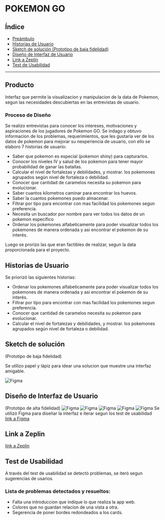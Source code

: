 # POKEMON GO 

## Índice

* [Preámbulo](#producto)
* [Historias de Usuario](#historias-de-usuario)
* [Sketch de solución (Prototipo de baja fidelidad)](sketch-de-solución)
* [Diseño de Interfaz de Usuario](#diseño-de-interfaz-de-usuario)
* [Link a Zeplin](#link-a-zeplin)
* [Test de Usabilidad](#test-de-usabilidad)

***


## Producto

Interfaz que permite la visualizacion y manipulacion de la data de  Pokemon, segun las necesidades descubiertas en las entrevistas de usuario.

### Proceso de Diseño

Se realizo entrevistas para conocer los intereses, motivaciones y aspiraciones de los jugadores de Pokemon GO.  Se indago y obtuvo informacion de los problemas, requerimientos, que les gustaria ver de los datos de pokemon para mejorar su nexperiencia de usuario, con ello se elaboro 7 historias de usuario:

* Saber que pokemon es especial (pokemon shiny) para capturarlos.
* Conocer los niveles IV y salud de los pokemon para tener mayor probabilidad de ganar las batallas.
* Calcular el nivel de fortalezas y debilidades, y mostrar.
  los pokemones agrupados según nivel de fortaleza o debilidad.
* Conocer que cantidad de caramelos necesita su pokemon para evolucionar.
* Saber cuantos kilometros caminar para encontrar los huevos.
* Saber la cuantos pokemones puedo almacenar.
* Filtrar por tipo para encontrar con mas facilidad los pokemones segun preferencia.
* Necesita un buscador por nombre para ver todos los datos de un pokemon especifico
* Ordenar los pokemones alfabeticamente para poder visualizar todos los pokemones 
  de manera ordenada y asi encontrar el pokemon de su interés.

Luego se prorizo las que eran factibles de realizar, segun la data proporcionada para el proyecto.

## Historias de Usuario

Se priorizó las siguientes historias:

* Ordenar los pokemones alfabeticamente para poder visualizar todos los pokemones
  de manera ordenada y asi encontrar el pokemon de su interés.
* Filtrar por tipo para encontrar con mas facilidad los pokemones segun preferencia.
* Conocer que cantidad de caramelos necesita su pokemon para evolucionar.
* Calcular el nivel de fortalezas y debilidades, y mostrar.
  los pokemones agrupados según nivel de fortaleza o debilidad.

## Sketch de solución
(Prototipo de baja fidelidad)

Se utilizo papel y lápiz para idear una solucion que muestre una interfaz amigable.

![Figma](./imagenes/readme-boceto1.jpg)

## Diseño de Interfaz de Usuario
(Prototipo de alta fidelidad)
![Figma](./imagenes/readme-figma1.png)
![Figma](./imagenes/readme-figma2.png)
![Figma](./imagenes/readme-figma3.png)
![Figma](./imagenes/readme-figma4.png)
![Figma](./imagenes/readme-figma5.png)
Se utilizó Figma para diseñar la interfaz e iterar segun los test de usabilidad
[link a Figma](https://www.figma.com/file/OFdpWerGnAmOZmPcyGSwPTaG/POKEMON-GO?node-id=15%3A3)


## Link a Zeplin

[link a Zeplin](https://app.zeplin.io/project/5c362828eddc504bd2288b89/dashboard)

## Test de Usabilidad

A través del test de usabilidad se detectó problemas, se iteró segun sugerencias de usarios.

### Lista de problemas detectados y resueltos:

* Falta una introduccion que indique lo que realiza la app web.
* Colores que no guardan relacion de una vista a otra.
* Segerencia de poner bordes redondeados a los cards.
